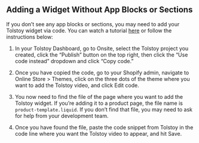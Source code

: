 ## Adding a Widget Without App Blocks or Sections

If you don’t see any app blocks or sections, you may need to add your Tolstoy widget via code. You can watch a tutorial [here](https://share.synthesia.io/bd6215d0-bc3b-40de-8487-0d1a2e6a5997) or follow the instructions below:

1. In your Tolstoy Dashboard, go to Onsite, select the Tolstoy project you created, click the “Publish” button on the top right, then click the “Use code instead” dropdown and click “Copy code.”

2. Once you have copied the code, go to your Shopify admin, navigate to Online Store > Themes, click on the three dots of the theme where you want to add the Tolstoy video, and click Edit code.

3. You now need to find the file of the page where you want to add the Tolstoy widget. If you’re adding it to a product page, the file name is `product-template.liquid`. If you don’t find that file, you may need to ask for help from your development team.

4. Once you have found the file, paste the code snippet from Tolstoy in the code line where you want the Tolstoy video to appear, and hit Save.